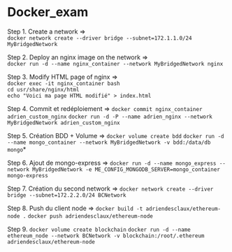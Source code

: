 # Docker_exam

Step 1. Create a network => \
`docker network create --driver bridge --subnet=172.1.1.0/24 MyBridgedNetwork`

Step 2. Deploy an nginx image on the network => \
`docker run -d --name nginx_container --network MyBridgedNetwork nginx`

Step 3. Modify HTML page of nginx => \
`docker exec -it nginx_container bash` \
`cd usr/share/nginx/html` \
`echo "Voici ma page HTML modifié" > index.html`

Step 4. Commit et redéploiement =>
`docker commit nginx_container adrien_custom_nginx`
`docker run -d -P --name adrien_nginx --network MyBridgedNetwork adrien_custom_nginx`

Step 5. Création BDD + Volume =>
`docker volume create bdd`
`docker run -d --name mongo_container --network MyBridgedNetwork -v bdd:/data/db mongo`\*

Step 6. Ajout de mongo-express =>
`docker run -d --name mongo_express --network MyBridgedNetwork -e ME_CONFIG_MONGODB_SERVER=mongo_container mongo-express`

Step 7. Création du second network =>
`docker network create --driver bridge --subnet=172.2.2.0/24 BCNetwork`

Step 8. Push du client node =>
`docker build -t adriendesclaux/ethereum-node .`
`docker push adriendesclaux/ethereum-node`

Step 9.
`docker volume create blockchain`
`docker run -d --name ethereum_node --network BCNetwork -v blockchain:/root/.ethereum adriendesclaux/ethereum-node`
